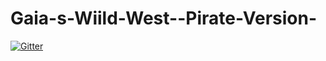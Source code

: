# Gaia-s-Wiild-West--Pirate-Version-

[![Gitter](https://badges.gitter.im/Join%20Chat.svg)](https://gitter.im/moiteiro/Gaia-s-Wiild-West--Pirate-Version-?utm_source=badge&utm_medium=badge&utm_campaign=pr-badge&utm_content=badge)